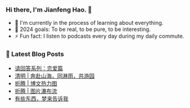 ### Hi there, I'm Jianfeng Hao. 👋

- 🌱 I'm currently in the process of learning about everything.
- 🥅 2024 goals: To be real, to be pure, to be interesting.
- ⚡ Fun fact: I listen to podcasts every day during my daily commute.

### 📕 Latest Blog Posts
<!-- BLOG-POST-LIST:START -->
- [请回答系列：恋爱篇](https://philohao.com/2024/04/20240409/)
- [清明 | 奔赴山海，同淋雨，共游园](https://philohao.com/2024/04/20240405/)
- [折腾 | 博文热力图](https://philohao.com/2024/01/20240110/)
- [折腾 | 图片瀑布流](https://philohao.com/2024/01/20240107/)
- [有些东西，梦来告诉我](https://philohao.com/2023/12/20231216/)
<!-- BLOG-POST-LIST:END -->
